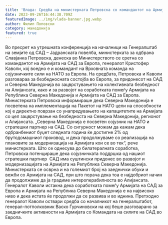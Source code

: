 ```yaml
---
title: 'Влада: Средба на министерката Петровска со командантот на Армијата на САД за Европа, генерал Каволи, потврда за одличната македонско – американска одбранбена соработка - 26 СЕПТЕМВРИ 2023'
date: 2023-09-26T16:44:38.709Z
featuredImage: ../img/vlada-banner.jpg.webp
author: Филип Поповски
category: македонија
featured: true
---
```

Во пресрет на утрешната конференција на началници на Генералштаб на земјите од САД – Јадранската повелба, министерката за одбрана Славјанка Петровска, денеска во Министерството се сретна со командантот на Армијата на САД за Европа, генералот Кристофер Каволи, кој воедно е и командант на Врховната команда на сојузничките сили на НАТО за Европа.
На средбата, Петровска и Каволи разговараа за безбедносната состојба во Европа, за придонесот на САД и Северна Македонија во зацврстувањето на колективната безбедност на Алијансата, како и за развојот на соработката помеѓу Армијата на Република Северна Македонија и Армијата на САД за Европа.
Министерката Петровска информираше дека Северна Македонија е посветена на имплементација на Пакетот на НАТО цели на способности кој е директно поврзан со унапредувањето на капацитетите на Армијата со цел зацврстување на безбедноста на Северна Македонија, регионот и Алијансата.
„Северна Македонија е посветен сојузник на НАТО и стратешки партнер на САД. Со сигурност можам да кажам дека одбранбениот буџет следната година ќе достигне 2% од брутодомашниот производ, и дека продолжуваме со реализација на плановите за модернизација на Армијата кои се во тек“, рече министерката.
Што се однесува до билатералната соработка, Петровска потенцираше дека сојузничката поддршка од нашиот стратешки партнер  САД има суштински придонес во развојот и модернизацијата на Армијата на Република Северна Македонија.
Министерката се осврна и на големиот број на заеднички обуки и вежби со Армијата на САД, при што порача дека тоа е најдобриот начин да продолжиме да ја градиме интероперабилноста во Алијансата. 
Генералот Каволи истакна дека соработката помеѓу Армијата на САД за Европа и Армијата на Република Северна Македонија е на највисоко ниво и дека истата ќе продолжи да се развива и во иднина.
Претходно генералот Каволи оствари средба со началникот на генералштабот, генерал-потполковник Васко Ѓурчиновски на кој беше разговарано за заедничките активности на Армијата со Командата на силите на САД во Европа.
 
